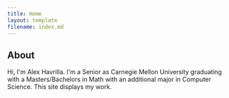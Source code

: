 ```yaml
---
title: Home
layout: template
filename: index.md
---
```


## About
Hi, I'm Alex Havrilla. I'm a Senior as Carnegie Mellon University graduating with a Masters/Bachelors in Math with an additional major in Computer Science. This site displays my work.


